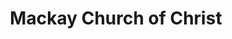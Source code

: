 ---
title: "Mackay Church of Christ"
denomination: ""
leader: ""
address: ""
suburb: ""
address hint: ""
mailing: ""
phone: ""
email: ""
website: ""
services:
  - ""
office hours:
  - "By appointment"
coordinates: 
  longitude: 149.17402900000002
  latitude: -21.109188
---